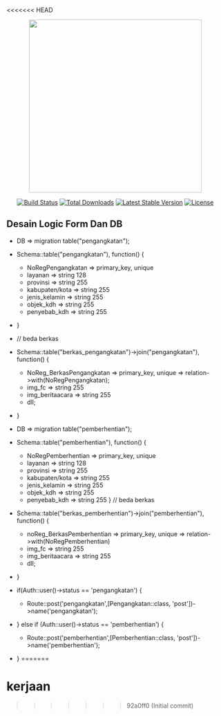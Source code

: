<<<<<<< HEAD
<p align="center"><a href="https://laravel.com" target="_blank"><img src="https://raw.githubusercontent.com/laravel/art/master/logo-lockup/5%20SVG/2%20CMYK/1%20Full%20Color/laravel-logolockup-cmyk-red.svg" width="400"></a></p>

<p align="center">
<a href="https://travis-ci.org/laravel/framework"><img src="https://travis-ci.org/laravel/framework.svg" alt="Build Status"></a>
<a href="https://packagist.org/packages/laravel/framework"><img src="https://img.shields.io/packagist/dt/laravel/framework" alt="Total Downloads"></a>
<a href="https://packagist.org/packages/laravel/framework"><img src="https://img.shields.io/packagist/v/laravel/framework" alt="Latest Stable Version"></a>
<a href="https://packagist.org/packages/laravel/framework"><img src="https://img.shields.io/packagist/l/laravel/framework" alt="License"></a>
</p>

## Desain Logic Form Dan DB

- DB => migration table("pengangkatan");

- Schema::table("pengangkatan"), function() {
	- NoRegPengangkatan => primary_key, unique
	- layanan => string 128 
	- provinsi => string 255
	- kabupaten/kota => string 255
	- jenis_kelamin => string 255
	- objek_kdh => string 255
	- penyebab_kdh => string 255
- }
- // beda berkas
- Schema::table("berkas_pengangkatan")->join("pengangkatan"), function() {
	- NoReg_BerkasPengangkatan => primary_key, unique => relation->with(NoRegPengangkatan);
	- img_fc => string 255
	- img_beritaacara =>  string 255
	- dll;
- }


- DB => migration table("pemberhentian");


- Schema::table("pemberhentian"), function() {
	- NoRegPemberhentian => primary_key, unique 
	- layanan => string 128
	- provinsi => string 255
	- kabupaten/kota => string 255
	- jenis_kelamin => string 255
	- objek_kdh => string 255
	- penyebab_kdh => string 255
}
// beda berkas
- Schema::table("berkas_pemberhentian")->join("pemberhentian"), function() {
	- noReg_BerkasPemberhentian => primary_key, unique => relation->with(NoRegPemberhentian)
	- img_fc => string 255
	- img_beritaacara =>  string 255
	- dll;
- }


- if(Auth::user()->status == 'pengangkatan') {
	- Route::post('pengangkatan',[Pengangkatan::class, 'post'])->name('pengangkatan');
- } else if (Auth::user()->status == 'pemberhentian') {
	- Route::post('pemberhentian',[Pemberhentian::class, 'post'])->name('pemberhentian');
- }
=======
# kerjaan
>>>>>>> 92a0ff0 (Initial commit)
